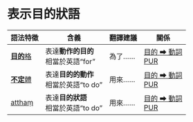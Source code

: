 # 表示目的狀語

|語法特徵|含義|翻譯建議|關係|
|-|-|-|-|
|[**目的**格](https://assets-hk.wikipali.org/pali-handbook/zh-Hans/declension/dat.html)|表達**動作的目的**<br>相當於英語“for”|為了……|[目的 ➡ 動詞<br>PUR](https://assets-hk.wikipali.org/pali-handbook/zh-Hans/basic-relation/dat/dat-pur.html)|
|[**不定**體](https://assets-hk.wikipali.org/pali-handbook/zh-Hans/declension/dat.html)|表達**目的的動作**<br>相當於英語“to do”|用來……|[目的 ➡ 動詞<br>PUR](https://assets-hk.wikipali.org/pali-handbook/zh-Hans/basic-relation/verb/inf.html)|
|[atthaṃ]()|表達**目的狀語**<br>相當於英語“to do”|用來……|[目的 ➡ 動詞<br>PUR](https://assets-hk.wikipali.org/pali-handbook/zh-Hans/basic-relation/verb/inf.html)|
